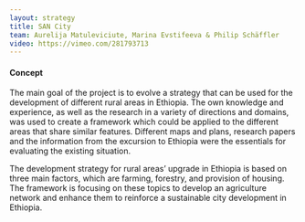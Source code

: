 ```yaml
---
layout: strategy
title: SAN City
team: Aurelija Matuleviciute, Marina Evstifeeva & Philip Schäffler
video: https://vimeo.com/281793713
---
```


#### Concept

The main goal of the project is to evolve a strategy that can be used for the development of different rural areas in Ethiopia. The own knowledge and experience, as well as the research in a variety of directions and domains, was used to create a framework which could be applied to the different areas that share similar features. Different maps and plans, research papers and the information from the excursion to Ethiopia were the essentials for evaluating the existing situation.

The development strategy for rural areas’ upgrade in Ethiopia is based on three main factors, which are farming, forestry, and provision of housing. The framework is focusing on these topics to develop an agriculture network and enhance them to reinforce a sustainable city development in Ethiopia.
